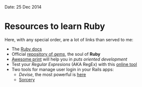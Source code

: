 Date: 25 Dec 2014

# Resources to learn Ruby

Here, with any special order, are a lot of links than served to me:

* The [Ruby docs](http://ruby-doc.org/)
* Official [repository of _gems_](https://www.ruby-toolbox.com), the soul of **Ruby**
* [Awesome print](https://github.com/michaeldv/awesome_print) will help you in _puts oriented development_
* Test your *Regular Expresions* (AKA RegEx) with this [online tool](http://rubular.com/)
* Two tools for manage user login in your Rails apps:
	* *Devise*, the most powerful is [here](https://github.com/plataformatec/devise)
	* [Sorcery](https://github.com/NoamB/sorcery)

